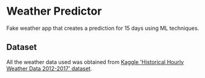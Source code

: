 # Weather Predictor

Fake weather app that creates a prediction for 15 days using ML techniques.

## Dataset

All the weather data used was obtained from [Kaggle 'Historical Hourly Weather Data 2012-2017' dataset](https://www.kaggle.com/datasets/selfishgene/historical-hourly-weather-data?resource=download).
